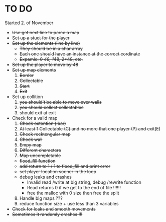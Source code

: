 # TO DO

Started 2. of November

- ~~Use get next line to parce a map~~
- ~~Set up a stuct for the player~~
- ~~Set up the elements (line by line)~~
  - ~~They should be in a char array~~
  - ~~Each one should have an instance at the correct cordinate~~
  - ~~Expamle: 0 *48, 1*48, 2*48, etc.~~
- ~~Set up the player to move by 48~~
- ~~Set up map elements~~
  1. ~~Border~~
  2. ~~Collectable~~
  3. ~~Start~~
  4. ~~Exit~~
- Set up collition
  1. ~~you should't be able to move over walls~~
  2. ~~you should collect collectables~~
  3. ~~should exit at exit~~
- Check for a valid map
  1. ~~Check extention (.bar)~~
  2. ~~At least 1 Collectable (C) and no more that one player (P) and exit(E)~~
  3. ~~Check recktengular map~~
  4. ~~Check wall~~
  5. ~~Empy map~~
  6. ~~Different characters~~
  7. ~~Map uncompletable~~
  - ~~flood_fill function~~
  - ~~add return to 1 / 1 to flood_fill and print error~~
  - ~~set player location sooner in the loop~~
  - debug leaks and crashes
    + Invalid read /write at big string, debug /rewrite function
	+ Read returns 0 if we get to the end of file !!!!!!
    + free the malloc with 0 size then free the split
  8. Handle big maps ???
  9. reduce function size + use less than 3 variables
- ~~Check for leaks and smooth movements~~
- ~~Sometimes it randomly crashes !!!~~
